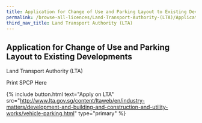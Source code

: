 ```yaml
---
title: Application for Change of Use and Parking Layout to Existing Developments
permalink: /browse-all-licences/Land-Transport-Authority-(LTA)/Application-for-Change-of-Use-and-Parking-Layout-to-Existing-Developments
third_nav_title: Land Transport Authority (LTA)
---
```


## Application for Change of Use and Parking Layout to Existing Developments

Land Transport Authority (LTA)

Print SPCP Here

{% include button.html text="Apply on LTA" src="http://www.lta.gov.sg/content/ltaweb/en/industry-matters/development-and-building-and-construction-and-utility-works/vehicle-parking.html" type="primary" %}
